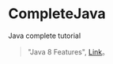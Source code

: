 # CompleteJava
Java complete tutorial 

> "Java 8 Features", [Link](https://github.com/thanneeruvenu/CompleteJava/blob/master/java8/notes.md)。
